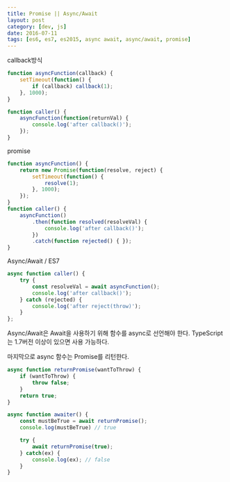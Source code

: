 ```yaml
---
title: Promise || Async/Await
layout: post
category: [dev, js]
date: 2016-07-11
tags: [es6, es7, es2015, async await, async/await, promise]
---
```


callback방식

```javascript
function asyncFunction(callback) {
    setTimeout(function() {
        if (callback) callback(1);
    }, 1000);
}

function caller() {
    asyncFunction(function(returnVal) {
        console.log('after callback()');
    });
}
```

promise

```javascript
function asyncFunction() {
    return new Promise(function(resolve, reject) {
        setTimeout(function() {
            resolve(1);
        }, 1000);
    });
}
function caller() {
    asyncFunction()
        .then(function resolved(resolveVal) {
            console.log('after callback()');
        })
        .catch(function rejected() { });
}
```

Async/Await / ES7

```javascript
async function caller() {
    try {
        const resolveVal = await asyncFunction();
        console.log('after callback()');
    } catch (rejected) {
        console.log('after reject(throw)');
    }
};
```

Async/Await은 Await을 사용하기 위해 함수를 async로 선언해야 한다. TypeScript는 1.7버전 이상이 있으면 사용 가능하다.

마지막으로 async 함수는 Promise를 리턴한다.

```javascript
async function returnPromise(wantToThrow) {
    if (wantToThrow) {
        throw false;
    }
    return true;
}

async function awaiter() {
    const mustBeTrue = await returnPromise();
    console.log(mustBeTrue) // true

    try {
        await returnPromise(true);
    } catch(ex) {
        console.log(ex); // false
    }
}
```
